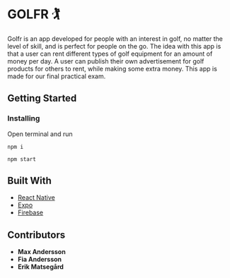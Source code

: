 # GOLFR 🏌️

Golfr is an app developed for people with an interest in golf, no matter the level of skill, and is perfect for people on the go. The idea with this app is that a user can rent different types of golf equipment for an amount of money per day. A user can publish their own advertisement for golf products for others to rent, while making some extra money. This app is made for our final practical exam. 

## Getting Started

### Installing

Open terminal and run

```
npm i
```

```
npm start
```

## Built With

- [React Native](https://reactnative.dev/)
- [Expo](https://expo.dev/)
- [Firebase](https://firebase.google.com/)

## Contributors

- **Max Andersson**
- **Fia Andersson**
- **Erik Matsegård**
